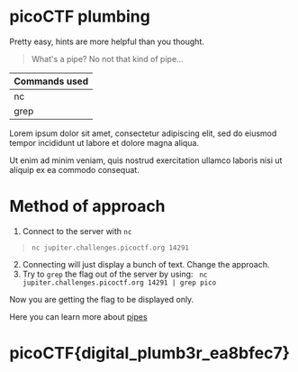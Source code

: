 # picoCTF plumbing

Pretty easy, hints are more helpful than you thought.
> What's a pipe? No not that kind of pipe...

| Commands used  | 
| ------------- | 
| nc | 
| grep | 

Lorem ipsum dolor sit amet, consectetur adipiscing elit, sed do eiusmod tempor incididunt ut labore et dolore magna aliqua. 

Ut enim ad minim veniam, quis nostrud exercitation ullamco laboris nisi ut aliquip ex ea commodo consequat.

# Method of approach

1. Connect to the server with `nc`
>  `nc jupiter.challenges.picoctf.org 14291`
2.  Connecting will just display a bunch of text. Change the approach.
3.  Try to `grep` the flag out of the server by using:
` nc jupiter.challenges.picoctf.org 14291 | grep pico`

Now you are getting the flag to be displayed only.

Here you can learn more about [pipes](https://www.geeksforgeeks.org/piping-in-unix-or-linux/)
# picoCTF{digital_plumb3r_ea8bfec7}
